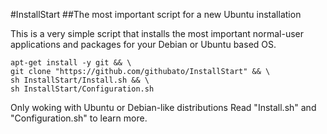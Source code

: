 #InstallStart
##The most important script for a new Ubuntu installation

This is a very simple script that installs the most important normal-user applications and packages
for your Debian or Ubuntu based OS.

```
apt-get install -y git && \
git clone "https://github.com/githubato/InstallStart" && \
sh InstallStart/Install.sh && \
sh InstallStart/Configuration.sh 
```

Only woking with Ubuntu or Debian-like distributions
Read "Install.sh" and "Configuration.sh" to learn more.
